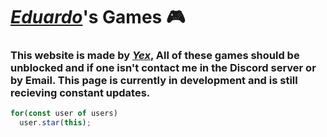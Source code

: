 # ***[Eduardo](https://github.com/Eduardocreater)***'s Games :video_game:
### This website is made by ***[Yex](https://github.com/yexex)***, All of these games should be unblocked and if one isn't contact me in the Discord server or by Email. This page is currently in development and is still recieving constant updates.

```js
for(const user of users) 
  user.star(this);
```
